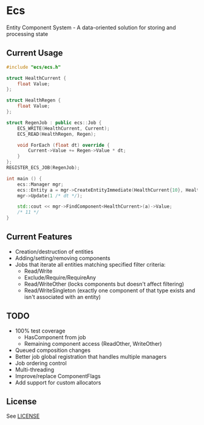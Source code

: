 # Ecs
Entity Component System - A data-oriented solution for storing and processing state

## Current Usage
```C++
#include "ecs/ecs.h"

struct HealthCurrent {
    float Value;
};

struct HealthRegen {
    float Value;
};

struct RegenJob : public ecs::Job {
    ECS_WRITE(HealthCurrent, Current);
    ECS_READ(HealthRegen, Regen);

    void ForEach (float dt) override {
        Current->Value += Regen->Value * dt;
    }
};
REGISTER_ECS_JOB(RegenJob);

int main () {
    ecs::Manager mgr;
    ecs::Entity a = mgr->CreateEntityImmediate(HealthCurrent{10}, HealthRegen{1});
    mgr->Update(1 /* dt */);

    std::cout << mgr->FindComponent<HealthCurrent>(a)->Value;
    /* 11 */
}
```

## Current Features
- Creation/destruction of entities
- Adding/setting/removing components
- Jobs that iterate all entities matching specified filter criteria:
  - Read/Write
  - Exclude/Require/RequireAny
  - Read/WriteOther (locks components but doesn't affect filtering)
  - Read/WriteSingleton (exactly one component of that type exists and isn't associated with an entity)

## TODO
- 100% test coverage
  - HasComponent from job
  - Remaining component access (ReadOther, WriteOther)
- Queued composition changes
- Better job global registration that handles multiple managers
- Job ordering control
- Multi-threading
- Improve/replace ComponentFlags
- Add support for custom allocators

## License
See [LICENSE](LICENSE)
